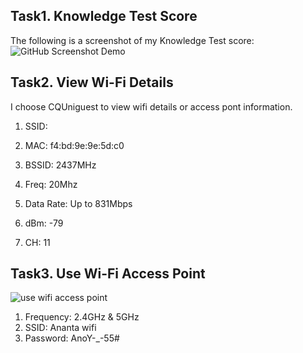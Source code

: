 ## Task1. Knowledge Test Score

The following is a screenshot of my Knowledge Test score:
![GitHub Screenshot Demo](./images/Week7_knowledge-test.png)


## Task2. View Wi-Fi Details
I choose CQUniguest to view wifi details or access pont information.

1. SSID:

2. MAC: f4:bd:9e:9e:5d:c0

3. BSSID: 2437MHz

4. Freq: 20Mhz 

5. Data Rate: Up to 831Mbps

6. dBm: -79

7. CH: 11


## Task3. Use Wi-Fi Access Point
![use wifi access point](./images/router.png)

1. Frequency: 2.4GHz & 5GHz
2. SSID: Ananta wifi
3. Password: AnoY-_-55#
